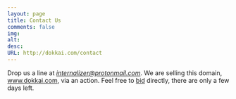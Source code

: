 ```yaml
---
layout: page
title: Contact Us
comments: false
img:
alt:
desc:
URL: http://dokkai.com/contact
---
```

<link rel="stylesheet" href="https://cdnjs.cloudflare.com/ajax/libs/normalize/5.0.0/normalize.min.css">

Drop us a line at <i>internalizer@protonmail.com</i>. We are selling this domain, www.dokkai.com, via an action. Feel free to <a href="https://uk.auctions.godaddy.com/trpItemListing.aspx?&miid=313931611" target="_blank">bid</a> directly, there are only a few days left.
